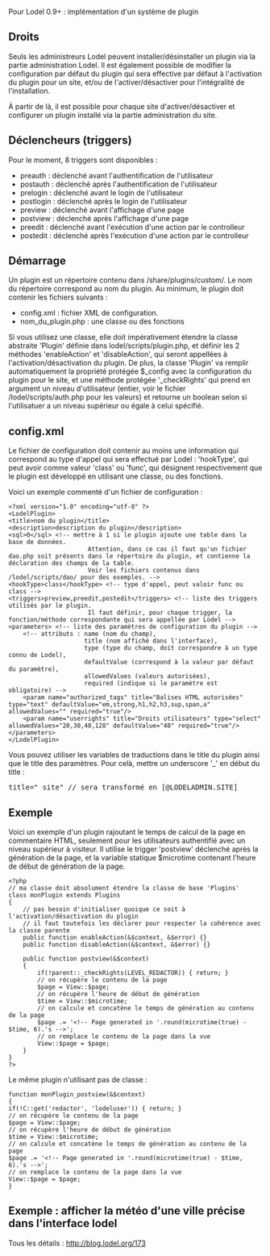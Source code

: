 Pour Lodel 0.9+ : implémentation d'un système de plugin

Droits
------


Seuls les administreurs Lodel peuvent installer/désinstaller un plugin via la partie administration Lodel. Il est également possible de modifier la configuration par défaut du plugin qui sera effective par défaut à l'activation du plugin pour un site, et/ou de l'activer/désactiver pour l'intégralité de l'installation.

À partir de là, il est possible pour chaque site d'activer/désactiver et configurer un plugin installé via la partie administration du site.


Déclencheurs (triggers)
-----------------------

Pour le moment, 8 triggers sont disponibles :
-	preauth : déclenché avant l'authentification de l'utilisateur
-	postauth : déclenché après l'authentification de l'utilisateur
-	prelogin : déclenché avant le login de l'utilisateur
-	postlogin : déclenché après le login de l'utilisateur
-	preview : déclenché avant l'affichage d'une page
-	postview : déclenché après l'affichage d'une page
-	preedit : déclenché avant l'exécution d'une action par le controlleur
-	postedit : déclenché après l'exécution d'une action par le controlleur


Démarrage
---------

Un plugin est un répertoire contenu dans /share/plugins/custom/.
Le nom du répertoire correspond au nom du plugin.
Au minimum, le plugin doit contenir les fichiers suivants :
-	config.xml : fichier XML de configuration.
-	nom_du_plugin.php : une classe ou des fonctions

Si vous utilisez une classe, elle doit impérativement étendre la classe abstraite 'Plugin' définie dans lodel/scripts/plugin.php, et définir les 2 méthodes 'enableAction' et 'disableAction', qui seront appellées à l'activation/désactivation du plugin.
De plus, la classe 'Plugin' va remplir automatiquement la propriété protégée $_config avec la configuration du plugin pour le site, et une méthode protégée '_checkRights' qui prend en argument un niveau d'utilisateur (entier, voir le fichier /lodel/scripts/auth.php pour les valeurs) et retourne un boolean selon si l'utilisatuer a un niveau supérieur ou égale à celui spécifié.


config.xml
----------

Le fichier de configuration doit contenir au moins une information qui correspond au type d'appel qui sera effectué par Lodel : 'hookType', qui peut avoir comme valeur 'class' ou 'func', qui désignent respectivement que le plugin est développé en utilisant une classe, ou des fonctions.

Voici un exemple commenté d'un fichier de configuration :

	<?xml version="1.0" encoding="utf-8" ?>
	<LodelPlugin>
	<title>nom du plugin</title>
	<description>description du plugin</description>
	<sql>0</sql> <!-- mettre à 1 si le plugin ajoute une table dans la base de données. 
                          Attention, dans ce cas il faut qu'un fichier dao.php soit présents dans le répertoire du plugin, et contienne la déclaration des champs de la table. 
                          Voir les fichiers contenus dans /lodel/scripts/dao/ pour des exemples. -->
	<hookType>class</hookType> <!-- type d'appel, peut valoir func ou class -->
	<triggers>preview,preedit,postedit</triggers> <!-- liste des triggers utilisés par le plugin. 
                          Il faut définir, pour chaque trigger, la fonction/méthode correspondante qui sera appellée par Lodel -->
	<parameters> <!-- liste des paramètres de configuration du plugin -->
        <!-- attributs : name (nom du champ), 
                         title (nom affiché dans l'interface), 
                         type (type du champ, doit correspondre à un type connu de Lodel), 
                         defaultValue (correspond à la valeur par défaut du paramètre), 
                         allowedValues (valeurs autorisées), 
                         required (indique si le paramètre est obligatoire) -->
		<param name="authorized_tags" title="Balises HTML autorisées" type="text" defaultValue="em,strong,h1,h2,h3,sup,span,a" allowedValues="" required="true"/>
		<param name="userrights" title="Droits utilisateurs" type="select" allowedValues="20,30,40,128" defaultValue="40" required="true"/>
	</parameters>
	</LodelPlugin>


Vous pouvez utiliser les variables de traductions dans le title du plugin ainsi que le title des paramètres. Pour celà, mettre un underscore '_' en début du title :
<pre>
title="_site" // sera transformé en [@LODELADMIN.SITE]
</pre>

Exemple
-------

Voici un exemple d'un plugin rajoutant le temps de calcul de la page en commentaire HTML, seulement pour les utilisateurs authentifié avec un niveau supérieur à visiteur. Il utilise le trigger 'postview' déclenché après la génération de la page, et la variable statique $microtime contenant l'heure de début de génération de la page.

	<?php
	// ma classe doit absolument étendre la classe de base 'Plugins'
	class monPlugin extends Plugins
	{
    	// pas besoin d'initialiser quoique ce soit à l'activation/désactivation du plugin
    	// il faut toutefois les déclarer pour respecter la cohérence avec la classe parente
    	public function enableAction(&$context, &$error) {}
    	public function disableAction(&$context, &$error) {}

	    public function postview(&$context)
	    {
        	if(!parent::_checkRights(LEVEL_REDACTOR)) { return; }
        	// on récupère le contenu de la page
        	$page = View::$page;
        	// on récupère l'heure de début de génération
        	$time = View::$microtime;
     		// on calcule et concatène le temps de génération au contenu de la page
        	$page .= '<!-- Page generated in '.round(microtime(true) - $time, 6).'s -->';
        	// on remplace le contenu de la page dans la vue
        	View::$page = $page;
	    }
	}
	?>

Le même plugin n'utilisant pas de classe :

	function monPlugin_postview(&$context)
	{
	if(!C::get('redactor', 'lodeluser')) { return; }
	// on récupère le contenu de la page
	$page = View::$page;
	// on récupère l'heure de début de génération
	$time = View::$microtime;
	// on calcule et concatène le temps de génération au contenu de la page
	$page .= '<!-- Page generated in '.round(microtime(true) - $time, 6).'s -->';
	// on remplace le contenu de la page dans la vue
	View::$page = $page;    
	}

Exemple : afficher la météo d'une ville précise dans l'interface lodel
----------------------------------------------------------------------

Tous les détails : <http://blog.lodel.org/173>
